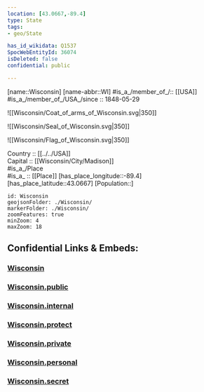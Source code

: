 ```yaml
---
location: [43.0667,-89.4] 
type: State
tags:
- geo/State

has_id_wikidata: Q1537 
SpocWebEntityId: 36074
isDeleted: false
confidential: public

---
```

[name::Wisconsin] 
[name-abbr::WI] 
#is_a_/member_of_/:: [[USA]]
#is_a_/member_of_/USA_/since :: 1848-05-29 


![[Wisconsin/Coat_of_arms_of_Wisconsin.svg|350]] 

![[Wisconsin/Seal_of_Wisconsin.svg|350]] 

![[Wisconsin/Flag_of_Wisconsin.svg|350]] 


Country :: [[../../USA]]  
Capital :: [[Wisconsin/City/Madison]]  
#is_a_/Place  
#is_a_ :: [[Place]] 
[has_place_longitude::-89.4] 
[has_place_latitude::43.0667] 
[Population::] 



```leaflet
id: Wisconsin
geojsonFolder: ./Wisconsin/
markerFolder: ./Wisconsin/
zoomFeatures: true 
minZoom: 4 
maxZoom: 18
```


## Confidential Links & Embeds: 

### [Wisconsin](/_Standards/Earth/Continent/America~North/USA/USA~Central/Wisconsin.md) 

### [Wisconsin.public](/_public/Earth/Continent/America~North/USA/USA~Central/Wisconsin.public.md) 

### [Wisconsin.internal](/_internal/Earth/Continent/America~North/USA/USA~Central/Wisconsin.internal.md) 

### [Wisconsin.protect](/_protect/Earth/Continent/America~North/USA/USA~Central/Wisconsin.protect.md) 

### [Wisconsin.private](/_private/Earth/Continent/America~North/USA/USA~Central/Wisconsin.private.md) 

### [Wisconsin.personal](/_personal/Earth/Continent/America~North/USA/USA~Central/Wisconsin.personal.md) 

### [Wisconsin.secret](/_secret/Earth/Continent/America~North/USA/USA~Central/Wisconsin.secret.md)

